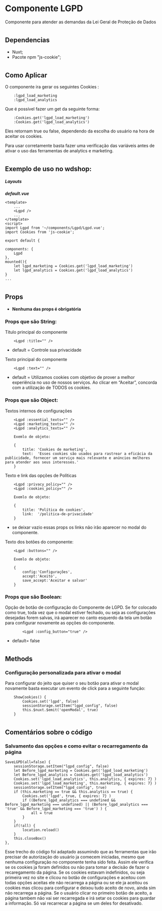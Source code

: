 # Componente LGPD 

Componente para atender as demandas da Lei Geral de Proteção de Dados
#
## Dependencias

- Nuxt;
- Pacote npm "js-cookie"; 
#
## Como Aplicar

O componente ira gerar os seguintes Cookies : 
```
    :lgpd_load_marketing
    :lgpd_load_analytics
```
Que é possível fazer um get da seguinte forma:
```
    :Cookies.get('lgpd_load_marketing')
    :Cookies.get('lgpd_load_analytics')
```
Eles retornam true ou false, dependendo da escolha do usuário na hora de aceitar os cookies.

Para usar corretamente basta fazer uma verificação das variáveis antes de ativar o uso das ferramentas de analytics e marketing.
#
## Exemplo de uso no wdshop:

##### Layouts

**_default.vue_**
```
<template>
    ...
    <Lgpd />
    ...
</template>
<script>
import Lgpd from '~/components/Lgpd/Lgpd.vue';
import Cookies from 'js-cookie';

export default {

components: {
    Lgpd
},
mounted(){
    let lgpd_marketing = Cookies.get('lgpd_load_marketing')
    let lgpd_analytics = Cookies.get('lgpd_load_analytics')
}
...
``` 
#
## Props
- #### Nenhuma das props é obrigatória

### Props que são String:

Título principal do componente
```
    <Lgpd :title="" />
```
 - default = Controle sua privacidade 


Texto principal do componente
```
    <Lgpd :text="" />
```
 - default = Utilizamos cookies com objetivo de prover a melhor experiência no uso de nossos serviços. Ao clicar em “Aceitar”, concorda com a utilização de TODOS os cookies.

### Props que são Object:

Textos internos de configurações

```
    <Lgpd :essential_texts="" />
    <Lgpd :marketing_texts="" />
    <Lgpd :analytics_texts="" />

    Exemlo de objeto:
    
    { 
        title: 'Cookies de marketing',
        text:  'Esses cookies são usados para rastrear a eficácia da publicidade, fornecer um serviço mais relevante e anúncios melhores para atender aos seus interesses.'
    }
```

Texto e link das opções de Políticas
```
    <Lgpd :privacy_policy="" />
    <Lgpd :cookies_policy="" />

    Exemlo de objeto:
    
    { 
        title: 'Política de cookies',
        link:  '/politica-de-privacidade'
    }
```
* se deixar vazio essas props os links não irão aparecer no modal do componente.


Texto dos botões do componente:
```
    <Lgpd :buttons="" />

    Exemlo de objeto:
    
    { 
        config:'Configurações',
        accept:'Aceito',
        save_accept:'Aceitar e salvar'
    }
```

### Props que são Boolean:

Opção de botão de configuração do Componente de LGPD.  Se for colocado como true, toda vez que o modal estiver fechado, ou seja as configurações desejadas forem salvas, irá aparecer no canto esquerdo da tela um botão para configurar novamente as opções do componente.
```
        <Lgpd :config_button="true" />
``` 

- default= false

#
## Methods

### Configuração personalizada para ativar o modal

Para configurar do jeito que quiser o seu botão para ativar o modal novamente basta executar um evento de click para a seguinte função:

```
    ShowCookies() {
        Cookies.set('lgpd', false)
        sessionStorage.setItem("lgpd_config", false)
        this.$nuxt.$emit('openModal', true)
    }
```
#
## Comentários sobre o código


### Salvamento das opções e como evitar o recarregamento da página


```
SaveLGPD(all=false) {
    sessionStorage.setItem("lgpd_config", false)
    let Before_lgpd_marketing = Cookies.get('lgpd_load_marketing')
    let Before_lgpd_analytics = Cookies.get('lgpd_load_analytics')
    Cookies.set('lgpd_load_analytics', this.analytics, { expires: 7} )
    Cookies.set('lgpd_load_marketing', this.marketing, { expires: 7} )
    sessionStorage.setItem("lgpd_config", true)
    if (this.marketing == true && this.analytics == true) {
        Cookies.set('lgpd', true, { expires: 7} )
        if ((Before_lgpd_analytics === undefined && Before_lgpd_marketing === undefined) || (Before_lgpd_analytics === 'true' && Before_lgpd_marketing === 'true') ) {
            all = true
        }
    }
    if(!all) {
        location.reload()
    }            
    this.closeBox()
},
```

Esse trecho do código foi adaptado assumindo que as ferramentas que irão precisar de autorização do usuário ja comecem iniciadas, mesmo que nenhuma configuração no componente tenha sido feita. Assim ele verifica se os cookies ja foram definidos ou não para tomar a decisão de fazer o recaregamento da página.
Se os cookies estavam indefinidos, ou seja primeira vez no site e clicou no botão de configurações e aceitou com todas opções aceitas ele não recarrega a página ou se ele ja aceitou os cookies mas clicou para configurar e deixou tudo aceito de novo, ainda sim não recarrega a página.
Se o usuário clicar no primeiro botão de aceito, a página tambem não vai ser recarregada e irá setar os cookies para guardar a informação.
Só vai recarrecar a página se um deles for desativado.



